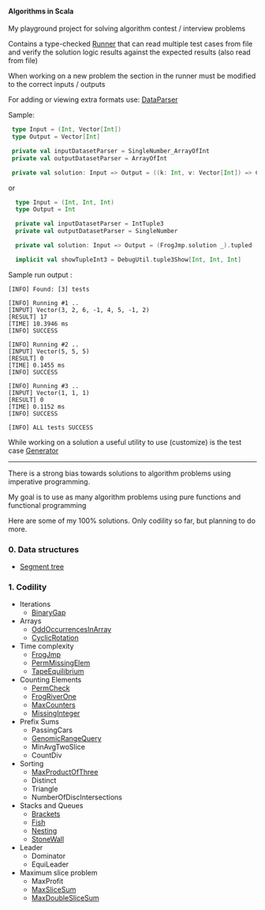 #### Algorithms in Scala

My playground project for solving algorithm contest / interview problems

Contains a type-checked [Runner](src/main/scala/com/algopractice/Runner.scala) that can read multiple test cases from file and verify the solution logic results
against the expected results (also read from file)

When working on a new problem the section in the runner must be modified to the correct inputs / outputs

For adding or viewing extra formats use: [DataParser](src/main/scala/com/algopractice/DatasetParser.scala) 

Sample:

```scala
 type Input = (Int, Vector[Int])
 type Output = Vector[Int]

 private val inputDatasetParser = SingleNumber_ArrayOfInt
 private val outputDatasetParser = ArrayOfInt

 private val solution: Input => Output = ((k: Int, v: Vector[Int]) => CyclicRotation.solution(v.toArray, k)).tupled.andThen(_.toVector)
```

or 

```scala
  type Input = (Int, Int, Int)
  type Output = Int

  private val inputDatasetParser = IntTuple3
  private val outputDatasetParser = SingleNumber

  private val solution: Input => Output = (FrogJmp.solution _).tupled

  implicit val showTupleInt3 = DebugUtil.tuple3Show[Int, Int, Int]
```

Sample run output :

```text
[INFO] Found: [3] tests

[INFO] Running #1 ..
[INPUT] Vector(3, 2, 6, -1, 4, 5, -1, 2)
[RESULT] 17
[TIME] 10.3946 ms
[INFO] SUCCESS

[INFO] Running #2 ..
[INPUT] Vector(5, 5, 5)
[RESULT] 0
[TIME] 0.1455 ms
[INFO] SUCCESS

[INFO] Running #3 ..
[INPUT] Vector(1, 1, 1)
[RESULT] 0
[TIME] 0.1152 ms
[INFO] SUCCESS

[INFO] ALL tests SUCCESS
```

While working on a solution a useful utility to use (customize) is the test case  [Generator](src/main/scala/com/algopractice/Generator.scala) 

-----------------------------------

There is a strong bias towards solutions to algorithm problems using imperative programming.

My goal is to use as many algorithm problems using pure functions and functional programming

Here are some of my 100% solutions. Only codility so far, but planning to do more.

### 0. Data structures
   - [Segment tree](src/main/scala/com/algopractice/data_structures/SegmentTree.scala)


### 1. Codility
   - Iterations
      + [BinaryGap](src/main/scala/com/codility/lessons/_1_iterations/BinaryGap.scala)
   - Arrays
      + [OddOccurrencesInArray](src/main/scala/com/codility/lessons/_2_arrays/OddOccurrencesInArray.scala)
      + [CyclicRotation](src/main/scala/com/codility/lessons/_2_arrays/CyclicRotation.scala)
   - Time complexity
      + [FrogJmp](src/main/scala/com/codility/lessons/_3_time_complexity/FrogJmp.scala)
      + [PermMissingElem](src/main/scala/com/codility/lessons/_3_time_complexity/PermMissingElement.scala)
      + [TapeEquilibrium](src/main/scala/com/codility/lessons/_3_time_complexity/TapeEquilibrium.scala)
   - Counting Elements
      + [PermCheck](src/main/scala/com/codility/lessons/_4_counting_elements/PermCheck.scala)
      + [FrogRiverOne](src/main/scala/com/codility/lessons/_4_counting_elements/FrogRiverOne.scala)
      + [MaxCounters](src/main/scala/com/codility/lessons/_4_counting_elements/MaxCounters.scala)
      + [MissingInteger](src/main/scala/com/codility/lessons/_4_counting_elements/MissingInteger.scala)
   - Prefix Sums
      + PassingCars
      + [GenomicRangeQuery](src/main/scala/com/codility/lessons/_5_prefix_sums/GenomicRangeQuery.scala)
      + MinAvgTwoSlice
      + CountDiv
   - Sorting
      + [MaxProductOfThree](src/main/scala/com/codility/lessons/_6_sorting/MaxProductOfThree.scala)
      + Distinct
      + Triangle
      + NumberOfDiscIntersections
   - Stacks and Queues
      + [Brackets](src/main/scala/com/codility/lessons/_7_stacks_and_queues/Brackets.scala)
      + [Fish](src/main/scala/com/codility/lessons/_7_stacks_and_queues/Fish.scala)
      + [Nesting](src/main/scala/com/codility/lessons/_7_stacks_and_queues/Nesting.scala)
      + [StoneWall](src/main/scala/com/codility/lessons/_7_stacks_and_queues/StoneWall.scala)
   - Leader
      + Dominator
      + EquiLeader
   - Maximum slice problem
      + MaxProfit
      + [MaxSliceSum](src/main/scala/com/codility/lessons/_9_maximum_slice/MaxSliceSum.scala)
      + [MaxDoubleSliceSum](src/main/scala/com/codility/lessons/_9_maximum_slice/MaxDoubleSliceSim.scala)
